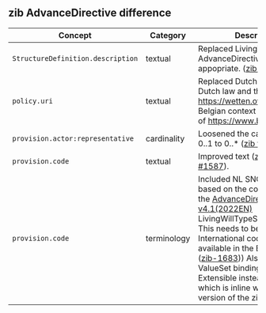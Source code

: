 ## zib AdvanceDirective difference

| Concept         | Category          | Description                             | 
|-----------------|-------------------|-----------------------------------------|
| `StructureDefinition.description` | textual | Replaced LivingWill with AdvanceDirective where appopriate.  ([zib ticket #1597](https://bits.nictiz.nl/browse/ZIB-1597)). |
| `policy.uri`| textual | Replaced Dutch context about Dutch law and the uri https://wetten.overheid.nl with Belgian context and default uri of https://www.belgielex.be/.
| `provision.actor:representative` | cardinality | Loosened the cardinality from 0..1 to 0..*  ([zib ticket #1557](https://bits.nictiz.nl/browse/ZIB-1557)). |
| `provision.code` | textual | Improved text ([zib ticket #1587](https://bits.nictiz.nl/browse/ZIB-1587)). | 
| `provision.code` | terminology | Included NL SNOMED codes based on the codes found in the [AdvanceDirective-v4.1(2022EN)](https://zibs.nl/wiki/AdvanceDirective-v4.1(2022EN)) LivingWillTypeSnomedCodelist. This needs to become International codes or codes available in the BE edition. ([zib-1683](https://bits.nictiz.nl/browse/ZIB-1683))) Also made the ValueSet binding strenght Extensible instead of Required which is inline with the future version of the zib as well.  |